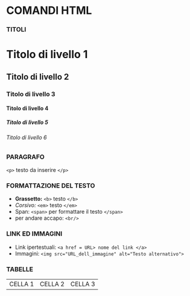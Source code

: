 # COMANDI HTML

### TITOLI

<h1>Titolo di livello 1</h1>
<h2>Titolo di livello 2</h2>
<h3>Titolo di livello 3</h3>
<h4>Titolo di livello 4</h4>
<h5>Titolo di livello 5</h5>
<h6>Titolo di livello 6</h6>

<!-- **************************************************** -->

### PARAGRAFO

`<p>` testo da inserire `</p>`

<!-- **************************************************** -->

### FORMATTAZIONE DEL TESTO

- <b>Grassetto:</b> `<b>` testo `</b>`
- <em>Corsivo:</em> `<em>` testo `</em>`
- <span>Span:</span> `<span>` per formattare il testo `</span>`
- per andare accapo: `<br/>`

<!-- **************************************************** -->

### LINK ED IMMAGINI

- Link ipertestuali: `<a href = URL> nome del link </a>`
- Immagini: `<img src="URL_dell_immagine" alt="Testo alternativo">`

<!-- **************************************************** -->

### TABELLE

 <table>
  <tr> 
  <td> CELLA 1 </td>
  <td> CELLA 2 </td>
  <td> CELLA 3 </td>
</table>

<!--Usa rowspan e colspan per raggruppare o espandere celle.-->
